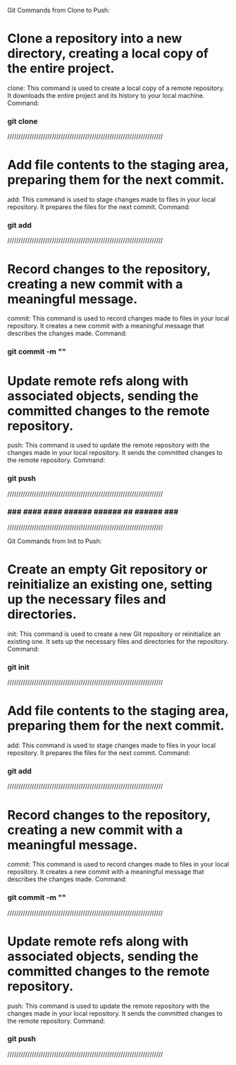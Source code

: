 Git Commands from Clone to Push:

# Clone a repository into a new directory, creating a local copy of the entire project.
clone: This command is used to create a local copy of a remote repository. It downloads the entire project and its history to your local machine.
Command: 
### git clone <repository-url>

//////////////////////////////////////////////////////////////////////

# Add file contents to the staging area, preparing them for the next commit.
add: This command is used to stage changes made to files in your local repository. It prepares the files for the next commit.
Command: 
### git add <file-name>

//////////////////////////////////////////////////////////////////////

# Record changes to the repository, creating a new commit with a meaningful message.
commit: This command is used to record changes made to files in your local repository. It creates a new commit with a meaningful message that describes the changes made.
Command: 
### git commit -m "<commit-message>"

# Update remote refs along with associated objects, sending the committed changes to the remote repository.
push: This command is used to update the remote repository with the changes made in your local repository. It sends the committed changes to the remote repository.
Command: 
### git push <remote-name> <branch-name>

//////////////////////////////////////////////////////////////////////
###      ###      ####     ####        ######       ######  ##  ######  ###  #### 
//////////////////////////////////////////////////////////////////////

Git Commands from Init to Push:

# Create an empty Git repository or reinitialize an existing one, setting up the necessary files and directories.
init: This command is used to create a new Git repository or reinitialize an existing one. It sets up the necessary files and directories for the repository.
Command: 
### git init

//////////////////////////////////////////////////////////////////////

# Add file contents to the staging area, preparing them for the next commit.
add: This command is used to stage changes made to files in your local repository. It prepares the files for the next commit.
Command:

### git add <file-name>

//////////////////////////////////////////////////////////////////////

# Record changes to the repository, creating a new commit with a meaningful message.
commit: This command is used to record changes made to files in your local repository. It creates a new commit with a meaningful message that describes the changes made.
Command: 
### git commit -m "<commit-message>"

//////////////////////////////////////////////////////////////////////

# Update remote refs along with associated objects, sending the committed changes to the remote repository.
push: This command is used to update the remote repository with the changes made in your local repository. It sends the committed changes to the remote repository.
Command: 
### git push <remote-name> <branch-name>

//////////////////////////////////////////////////////////////////////